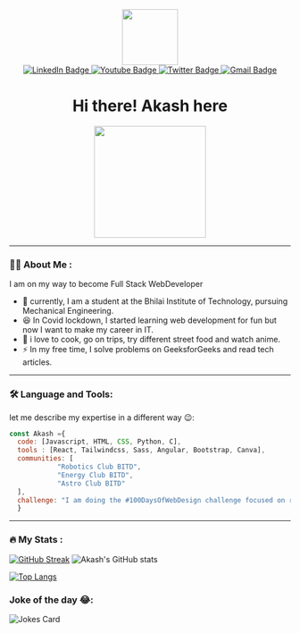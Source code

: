 <div id="header" align="center">
  <img src="https://media.giphy.com/media/M9gbBd9nbDrOTu1Mqx/giphy.gif" width="100"/>
<div id="badges" align="center">
  <a href="https://www.linkedin.com/in/akash-sahu-4b4615220/">
    <img src="https://img.shields.io/badge/LinkedIn-blue?style=for-the-badge&logo=linkedin&logoColor=white" alt="LinkedIn Badge"/>
  </a>
  <a href="https://www.instagram.com/__akash_19/" >
    <img src="https://img.shields.io/badge/instagram-red?style=for-the-badge&logo=youtube&logoColor=white" alt="Youtube Badge"/>
  </a>
  <a href="https://twitter.com/AkashSa71312006">
    <img src="https://img.shields.io/badge/Twitter-blue?style=for-the-badge&logo=twitter&logoColor=white" alt="Twitter Badge"/>
  </a>
  <a href="mailto: akashsahu793@gmail.com">
    <img src="https://img.shields.io/badge/gmail-yellow?style=for-the-badge&logo=Gmail&logoColor=white" alt="Gmail Badge"/>
  </a>
</div>
<img src="https://komarev.com/ghpvc/?username=akash-Sa19&style=flat-square&color=blue" alt=""/>
<h1>
  Hi there! Akash here
</h1>
  <img src="https://media1.giphy.com/media/PgLLtnqHts1woXeKpy/giphy.gif?cid=ecf05e4734c11df3d9297d5e1325230a31409e823fcfdba6&rid=giphy.gif&ct=s"  width="200">
</div>

---

### 👨‍💻 About Me :
I am on my way to become Full Stack WebDeveloper
- 🏫 currently, I am a student at the Bhilai Institute of Technology, pursuing Mechanical Engineering.
- 😆 In Covid lockdown, I started learning web development for fun but now I want to make my career in IT.
- 🍪 i love to cook, go on trips, try different street food and watch anime.
- ⚡ In my free time, I solve problems on GeeksforGeeks and read tech articles.
___
### 🛠️ Language and Tools:
let me describe my expertise in a different way 😉:
```javascript
const Akash ={
  code: [Javascript, HTML, CSS, Python, C],
  tools : [React, Tailwindcss, Sass, Angular, Bootstrap, Canva],
  communities: [
            "Robotics Club BITD",
            "Energy Club BITD",
            "Astro Club BITD"
  ],
  challenge: "I am doing the #100DaysOfWebDesign challenge focused on react and tailwincss"
  }
```
---

### :fire: My Stats :
[![GitHub Streak](http://github-readme-streak-stats.herokuapp.com?user=akash-Sa19&theme=dark&background=000000)](https://git.io/streak-stats)
![Akash's GitHub stats](https://github-readme-stats.vercel.app/api?username=akash-Sa19&show_icons=true&theme=radical)

[![Top Langs](https://github-readme-stats.vercel.app/api/top-langs/?username=akash-Sa19&layout=compact&theme=vision-friendly-dark)](https://github.com/anuraghazra/github-readme-stats)

<!-- Markdown -->
### Joke of the day 😂:
![Jokes Card](https://readme-jokes.vercel.app/api)




<!-- **akash-Sa19/akash-Sa19** is a ✨ _special_ ✨ repository because its `README.md` (this file) appears on your GitHub profile.

Here are some ideas to get you started:

- 🔭 I’m currently working on my own website
- 🌱 I’m currently learning Web Development
- 👯 I’m looking to collaborate on 
- 🤔 I’m looking for help with 
- 💬 Ask me about ...
- 📫 How to reach me: ...
- 😄 Pronouns: ...
- ⚡ Fun fact: ...
-->
